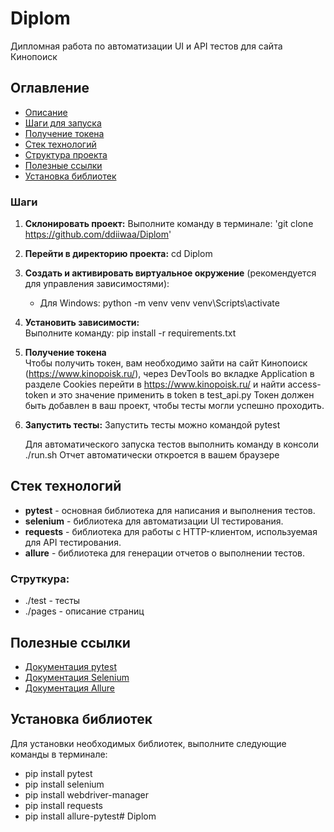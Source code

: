 # Diplom

Дипломная работа по автоматизации UI и API тестов для сайта Кинопоиск

## Оглавление
- [Описание](#описание)
- [Шаги для запуска](#шаги-для-запуска)
- [Получение токена](#получение-токена)
- [Стек технологий](#стек-технологий)
- [Структура проекта](#структура-проекта)
- [Полезные ссылки](#полезные-ссылки)
- [Установка библиотек](#установка-библиотек)


### Шаги
1. **Склонировать проект:** 
    Выполните команду в терминале: 'git clone https://github.com/ddiiwaa/Diplom'

3. **Перейти в директорию проекта:**
        cd Diplom

4. **Создать и активировать виртуальное окружение** (рекомендуется для управления зависимостями):  
    - Для Windows:
   python -m venv venv
   venv\Scripts\activate

5. **Установить зависимости:**  
   Выполните команду:
   pip install -r requirements.txt

6. **Получение токена**  
   Чтобы получить токен, вам необходимо зайти на сайт Кинопоиск (https://www.kinopoisk.ru/), 
   через DevTools во вкладке Application в разделе Cookies перейти в https://www.kinopoisk.ru/
   и найти access-token и это значение применить в token в test_api.py
   Токен должен быть добавлен в ваш проект, чтобы тесты могли успешно проходить.

7. **Запустить тесты:** 
    Запустить тесты можно командой pytest

    Для автоматического запуска тестов выполнить команду в консоли ./run.sh Отчет автоматически откроется в вашем браузере

## Стек технологий
- **pytest** - основная библиотека для написания и выполнения тестов.
- **selenium** - библиотека для автоматизации UI тестирования.
- **requests** - библиотека для работы с HTTP-клиентом, используемая для API тестирования.
- **allure** - библиотека для генерации отчетов о выполнении тестов.

### Струткура:
- ./test - тесты
- ./pages - описание страниц

## Полезные ссылки
- [Документация pytest](https://docs.pytest.org/en/stable/)
- [Документация Selenium](https://www.selenium.dev/documentation/webdriver/)
- [Документация Allure](https://docs.qameta.io/allure/)

## Установка библиотек
Для установки необходимых библиотек, выполните следующие команды в терминале:


- pip install pytest
- pip install selenium
- pip install webdriver-manager
- pip install requests
- pip install allure-pytest# Diplom
